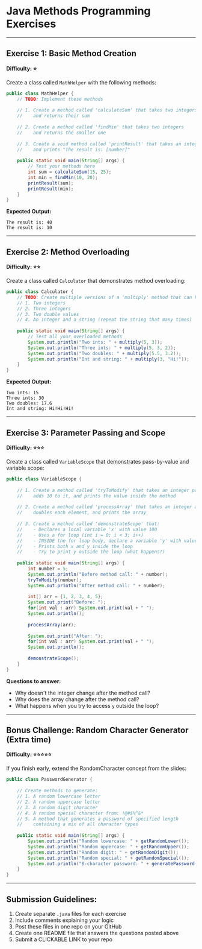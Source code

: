 # Java Methods Programming Exercises

---

## Exercise 1: Basic Method Creation  
**Difficulty: ⭐**

Create a class called `MathHelper` with the following methods:

```java
public class MathHelper {
    // TODO: Implement these methods
    
    // 1. Create a method called 'calculateSum' that takes two integers 
    //    and returns their sum
    
    // 2. Create a method called 'findMin' that takes two integers 
    //    and returns the smaller one
    
    // 3. Create a void method called 'printResult' that takes an integer 
    //    and prints "The result is: [number]"
    
    public static void main(String[] args) {
        // Test your methods here
        int sum = calculateSum(15, 25);
        int min = findMin(10, 20);
        printResult(sum);
        printResult(min);
    }
}
```

**Expected Output:**
```
The result is: 40
The result is: 10
```

---

## Exercise 2: Method Overloading  
**Difficulty: ⭐⭐**

Create a class called `Calculator` that demonstrates method overloading:

```java
public class Calculator {
    // TODO: Create multiple versions of a 'multiply' method that can handle:
    // 1. Two integers
    // 2. Three integers  
    // 3. Two double values
    // 4. An integer and a string (repeat the string that many times)
    
    public static void main(String[] args) {
        // Test all your overloaded methods
        System.out.println("Two ints: " + multiply(5, 3));
        System.out.println("Three ints: " + multiply(5, 3, 2));
        System.out.println("Two doubles: " + multiply(5.5, 3.2));
        System.out.println("Int and string: " + multiply(3, "Hi!"));
    }
}
```

**Expected Output:**
```
Two ints: 15
Three ints: 30
Two doubles: 17.6
Int and string: Hi!Hi!Hi!
```

---

## Exercise 3: Parameter Passing and Scope  
**Difficulty: ⭐⭐⭐**

Create a class called `VariableScope` that demonstrates pass-by-value and variable scope:

```java
public class VariableScope {
    
    // 1. Create a method called 'tryToModify' that takes an integer parameter,
    //    adds 10 to it, and prints the value inside the method
    
    // 2. Create a method called 'processArray' that takes an integer array,
    //    doubles each element, and prints the array
    
    // 3. Create a method called 'demonstrateScope' that:
    //    - Declares a local variable 'x' with value 100
    //    - Uses a for loop (int i = 0; i < 3; i++)
    //    - INSIDE the for loop body, declare a variable 'y' with value i * 10
    //    - Prints both x and y inside the loop
    //    - Try to print y outside the loop (what happens?)
    
    public static void main(String[] args) {
        int number = 5;
        System.out.println("Before method call: " + number);
        tryToModify(number);
        System.out.println("After method call: " + number);
        
        int[] arr = {1, 2, 3, 4, 5};
        System.out.print("Before: ");
        for(int val : arr) System.out.print(val + " ");
        System.out.println();
        
        processArray(arr);
        
        System.out.print("After: ");
        for(int val : arr) System.out.print(val + " ");
        System.out.println();
        
        demonstrateScope();
    }
}
```

**Questions to answer:**
- Why doesn't the integer change after the method call?
- Why does the array change after the method call?
- What happens when you try to access `y` outside the loop?

---

## Bonus Challenge: Random Character Generator (Extra time)
**Difficulty: ⭐⭐⭐⭐⭐**

If you finish early, extend the RandomCharacter concept from the slides:

```java
public class PasswordGenerator {
    
    // Create methods to generate:
    // 1. A random lowercase letter
    // 2. A random uppercase letter  
    // 3. A random digit character
    // 4. A random special character from: !@#$%^&*
    // 5. A method that generates a password of specified length 
    //    containing a mix of all character types
    
    public static void main(String[] args) {
        System.out.println("Random lowercase: " + getRandomLower());
        System.out.println("Random uppercase: " + getRandomUpper());
        System.out.println("Random digit: " + getRandomDigit());
        System.out.println("Random special: " + getRandomSpecial());
        System.out.println("8-character password: " + generatePassword(8));
    }
}
```

---

## Submission Guidelines:
1. Create separate `.java` files for each exercise
2. Include comments explaining your logic
3. Post these files in one repo on your GitHub
4. Create one README file that answers the questions posted above
5. Submit a CLICKABLE LINK to your repo
